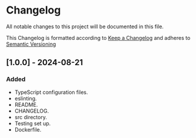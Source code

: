 # Changelog

All notable changes to this project will be documented in this file.

This Changelog is formatted according to [Keep a Changelog](https://keepachangelog.com/en/1.1.0/) and adheres to [Semantic Versioning](https://semver.org/spec/v2.0.0.html)

## [1.0.0] - 2024-08-21

### Added

- TypeScript configuration files.
- eslinting.
- README.
- CHANGELOG.
- src directory.
- Testing set up.
- Dockerfile.
